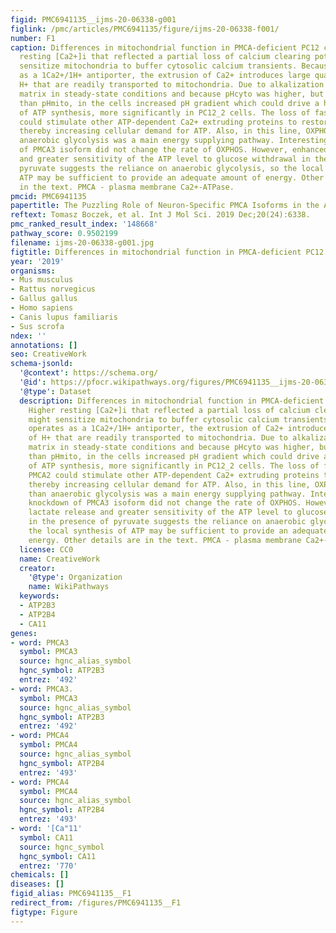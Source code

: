 ```yaml
---
figid: PMC6941135__ijms-20-06338-g001
figlink: /pmc/articles/PMC6941135/figure/ijms-20-06338-f001/
number: F1
caption: Differences in mitochondrial function in PMCA-deficient PC12 cells. Higher
  resting [Ca2+]i that reflected a partial loss of calcium clearing potency might
  sensitize mitochondria to buffer cytosolic calcium transients. Because PMCA operates
  as a 1Ca2+/1H+ antiporter, the extrusion of Ca2+ introduces large quantities of
  H+ that are readily transported to mitochondria. Due to alkalization of mitochondrial
  matrix in steady-state conditions and because pHcyto was higher, but still lower
  than pHmito, in the cells increased pH gradient which could drive a higher rate
  of ATP synthesis, more significantly in PC12_2 cells. The loss of fast acting PMCA2
  could stimulate other ATP-dependent Ca2+ extruding proteins to restore [Ca2+]c,
  thereby increasing cellular demand for ATP. Also, in this line, OXPHOS rather than
  anaerobic glycolysis was a main energy supplying pathway. Interestingly, knockdown
  of PMCA3 isoform did not change the rate of OXPHOS. However, enhanced lactate release
  and greater sensitivity of the ATP level to glucose withdrawal in the presence of
  pyruvate suggests the reliance on anaerobic glycolysis, so the local synthesis of
  ATP may be sufficient to provide an adequate amount of energy. Other details are
  in the text. PMCA - plasma membrane Ca2+-ATPase.
pmcid: PMC6941135
papertitle: The Puzzling Role of Neuron-Specific PMCA Isoforms in the Aging Process.
reftext: Tomasz Boczek, et al. Int J Mol Sci. 2019 Dec;20(24):6338.
pmc_ranked_result_index: '148668'
pathway_score: 0.9502199
filename: ijms-20-06338-g001.jpg
figtitle: Differences in mitochondrial function in PMCA-deficient PC12 cells
year: '2019'
organisms:
- Mus musculus
- Rattus norvegicus
- Gallus gallus
- Homo sapiens
- Canis lupus familiaris
- Sus scrofa
ndex: ''
annotations: []
seo: CreativeWork
schema-jsonld:
  '@context': https://schema.org/
  '@id': https://pfocr.wikipathways.org/figures/PMC6941135__ijms-20-06338-g001.html
  '@type': Dataset
  description: Differences in mitochondrial function in PMCA-deficient PC12 cells.
    Higher resting [Ca2+]i that reflected a partial loss of calcium clearing potency
    might sensitize mitochondria to buffer cytosolic calcium transients. Because PMCA
    operates as a 1Ca2+/1H+ antiporter, the extrusion of Ca2+ introduces large quantities
    of H+ that are readily transported to mitochondria. Due to alkalization of mitochondrial
    matrix in steady-state conditions and because pHcyto was higher, but still lower
    than pHmito, in the cells increased pH gradient which could drive a higher rate
    of ATP synthesis, more significantly in PC12_2 cells. The loss of fast acting
    PMCA2 could stimulate other ATP-dependent Ca2+ extruding proteins to restore [Ca2+]c,
    thereby increasing cellular demand for ATP. Also, in this line, OXPHOS rather
    than anaerobic glycolysis was a main energy supplying pathway. Interestingly,
    knockdown of PMCA3 isoform did not change the rate of OXPHOS. However, enhanced
    lactate release and greater sensitivity of the ATP level to glucose withdrawal
    in the presence of pyruvate suggests the reliance on anaerobic glycolysis, so
    the local synthesis of ATP may be sufficient to provide an adequate amount of
    energy. Other details are in the text. PMCA - plasma membrane Ca2+-ATPase.
  license: CC0
  name: CreativeWork
  creator:
    '@type': Organization
    name: WikiPathways
  keywords:
  - ATP2B3
  - ATP2B4
  - CA11
genes:
- word: РМСАЗ
  symbol: PMCA3
  source: hgnc_alias_symbol
  hgnc_symbol: ATP2B3
  entrez: '492'
- word: PMCA3.
  symbol: PMCA3
  source: hgnc_alias_symbol
  hgnc_symbol: ATP2B3
  entrez: '492'
- word: РМСА4
  symbol: PMCA4
  source: hgnc_alias_symbol
  hgnc_symbol: ATP2B4
  entrez: '493'
- word: РМСА4
  symbol: PMCA4
  source: hgnc_alias_symbol
  hgnc_symbol: ATP2B4
  entrez: '493'
- word: '[Ca"11'
  symbol: CA11
  source: hgnc_symbol
  hgnc_symbol: CA11
  entrez: '770'
chemicals: []
diseases: []
figid_alias: PMC6941135__F1
redirect_from: /figures/PMC6941135__F1
figtype: Figure
---
```

